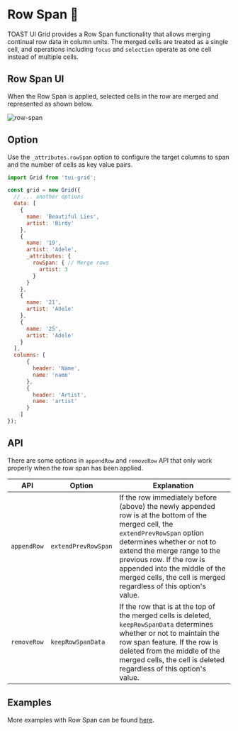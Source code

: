 # Row Span 🖖

TOAST UI Grid provides a Row Span functionality that allows merging continual row data in column units. The merged cells are treated as a single cell, and operations including `focus` and `selection` operate as one cell instead of multiple cells. 

## Row Span UI

When the Row Span is applied, selected cells in the row are merged and represented as shown below. 

![row-span](https://user-images.githubusercontent.com/37766175/62029543-cdea7080-b21d-11e9-9411-5ed8e2a734b2.png)

## Option

Use the `_attributes.rowSpan` option to configure the target columns to span and the number of cells as key value pairs.

```js
import Grid from 'tui-grid';

const grid = new Grid({
  // ... another options
  data: [
    {
      name: 'Beautiful Lies',
      artist: 'Birdy'
    },
    {
      name: '19',
      artist: 'Adele',
      _attributes: {
        rowSpan: { // Merge rows
          artist: 3
        }
      }
    },
    {
      name: '21',
      artist: 'Adele'
    },
    {
      name: '25',
      artist: 'Adele'
    }
  ],
  columns: [
      {
        header: 'Name',
        name: 'name'
      },
      {
        header: 'Artist',
        name: 'artist'
      }
    ]
});
```

## API

There are some options in `appendRow` and `removeRow` API that only work properly when the row span has been applied. 

| API | Option | Explanation |
| --- | --- | --- |
| `appendRow`| `extendPrevRowSpan` | If the row immediately before (above) the newly appended row is at the bottom of the merged cell, the `extendPrevRowSpan` option determines whether or not to extend the merge range to the previous row. If the row is appended into the middle of the merged cells, the cell is merged regardless of this option's value.  |
| `removeRow`| `keepRowSpanData` | If the row that is at the top of the merged cells is deleted, `keepRowSpanData` determines whether or not to maintain the row span feature. If the row is deleted from the middle of the merged cells, the cell is deleted regardless of this option's value. |

## Examples

More examples with Row Span can be found [here](http://nhn.github.io/tui.grid/latest/tutorial-example06-attributes).